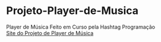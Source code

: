 # Projeto-Player-de-Musica
Player de Música Feito em Curso pela Hashtag Programação
<br>
<a href="https://caetano346.github.io/Projeto-Player-de-Musica/">Site do Projeto de Player de Música</a>
